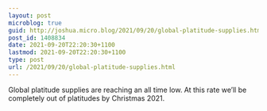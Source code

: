 ```yaml
---
layout: post
microblog: true
guid: http://joshua.micro.blog/2021/09/20/global-platitude-supplies.html
post_id: 1408834
date: 2021-09-20T22:20:30+1100
lastmod: 2021-09-20T22:20:30+1100
type: post
url: /2021/09/20/global-platitude-supplies.html
---
```

Global platitude supplies are reaching an all time low. At this rate we’ll be completely out of platitudes by Christmas 2021.
